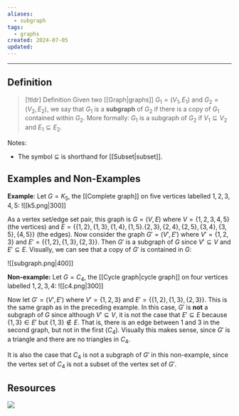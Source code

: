```yaml
---
aliases:
  - subgraph
tags:
  - graphs
created: 2024-07-05
updated:
---
```

---
## Definition 

> [!tldr] Definition
> Given two [[Graph|graphs]] $G_1 = (V_1, E_1)$ and $G_2 = (V_2, E_2)$, we say that $G_1$ is a **subgraph** of $G_2$ if there is a copy of $G_1$ contained within $G_2$. More formally: $G_1$ is a subgraph of $G_2$ if $V_1 \subseteq V_2$ and $E_1 \subseteq E_2$. 

Notes: 
- The symbol $\subseteq$ is shorthand for [[Subset|subset]]. 

## Examples and Non-Examples

**Example**: Let $G = K_5$, the [[Complete graph]] on five vertices labelled $1,2,3,4,5$: 
![[k5.png|300]]

As a vertex set/edge set pair, this graph is  $G = (V,E)$ where $V = \{1,2,3,4,5\}$ (the vertices) and $E = \{\{1,2\}, \{1,3\}, \{1,4\}, \{1,5\}. \{2,3\}, \{2,4\}, \{2,5\}, \{3,4\}, \{3,5\}, \{4,5\}\}$ (the edges). Now consider the graph $G' = (V', E')$ where $V' = \{1,2,3\}$ and $E' = \{\{1,2\}, \{1,3\}, \{2,3\}\}$. Then $G'$ is a subgraph of $G$ since $V' \subseteq V$ and $E' \subseteq E$. Visually, we can see that a copy of $G'$ is contained in $G$: 

![[subgraph.png|400]]

**Non-example:** Let $G = C_4$, the [[Cycle graph|cycle graph]] on four vertices labelled $1,2,3,4$: 
![[c4.png|300]]

Now let $G' = (V', E')$ where $V' = \{1,2,3\}$ and $E' = \{\{1,2\}, \{1,3\}, \{2,3\}\}$. This is the same graph as in the preceding example. In this case, $G'$ is **not** a subgraph of $G$ since although $V' \subseteq V$, it is not the case that $E' \subseteq E$ because $\{1,3\} \in E'$ but $\{1,3\} \not \in E$. That is, there is an edge between $1$ and $3$ in the second graph, but not in the first ($C_4$). Visually this makes sense, since $G'$ is a triangle and there are no triangles in $C_4$. 

It is also the case that $C_4$ is not a subgraph of $G'$ in this non-example, since the vertex set of $C_4$ is not a subset of the vertex set of $G'$. 


## Resources 

![](https://www.youtube.com/watch?v=rKnKwGhRObE)
